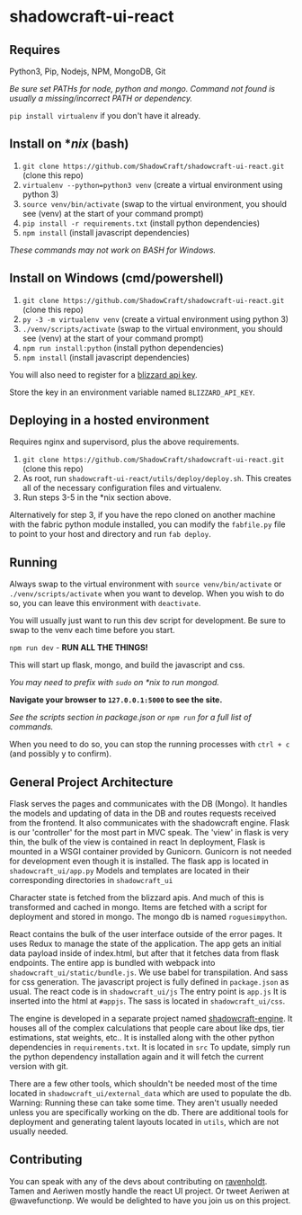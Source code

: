 # shadowcraft-ui-react

## Requires

Python3, Pip, Nodejs, NPM, MongoDB, Git

*Be sure set PATHs for node, python and mongo. Command not found is usually a missing/incorrect PATH or dependency.*

`pip install virtualenv` if you don't have it already.

## Install on **nix* (bash)

1. `git clone https://github.com/ShadowCraft/shadowcraft-ui-react.git` (clone this repo)
2. `virtualenv --python=python3 venv` (create a virtual environment using python 3)
3. `source venv/bin/activate` (swap to the virtual environment, you should see (venv) at the start of your command prompt)
4. `pip install -r requirements.txt` (install python dependencies)
5. `npm install` (install javascript dependencies)

*These commands may not work on BASH for Windows.*

## Install on Windows (cmd/powershell)

1. `git clone https://github.com/ShadowCraft/shadowcraft-ui-react.git` (clone this repo)
2. `py -3 -m virtualenv venv` (create a virtual environment using python 3)
3. `./venv/scripts/activate` (swap to the virtual environment, you should see (venv) at the start of your command prompt)
4. `npm run install:python` (install python dependencies)
5. `npm install` (install javascript dependencies)

You will also need to register for a [blizzard api key](https://dev.battle.net/).

Store the key in an environment variable named `BLIZZARD_API_KEY`.

## Deploying in a hosted environment

Requires nginx and supervisord, plus the above requirements.

1. `git clone https://github.com/ShadowCraft/shadowcraft-ui-react.git` (clone this repo)
2. As root, run `shadowcraft-ui-react/utils/deploy/deploy.sh`. This creates all of the necessary configuration files and virtualenv.
3. Run steps 3-5 in the *nix section above.

Alternatively for step 3, if you have the repo cloned on another machine with the fabric python module installed, you can modify the `fabfile.py` file to point to your host and directory and run `fab deploy`.

## Running

Always swap to the virtual environment with `source venv/bin/activate` or `./venv/scripts/activate` when you want to develop.
When you wish to do so, you can leave this environment with `deactivate`.

You will usually just want to run this dev script for development. Be sure to swap to the venv each time before you start.

`npm run dev` - **RUN ALL THE THINGS!**

This will start up flask, mongo, and build the javascript and css.

_You may need to prefix with `sudo` on *nix to run mongod._

**Navigate your browser to `127.0.0.1:5000` to see the site.**

*See the scripts section in package.json or `npm run` for a full list of commands.*

When you need to do so, you can stop the running processes with `ctrl + c` (and possibly y to confirm).

## General Project Architecture

Flask serves the pages and communicates with the DB (Mongo). It handles the models and updating of data in the DB and routes requests received from the frontend. It also communicates with the shadowcraft engine. Flask is our 'controller' for the most part in MVC speak. The 'view' in flask is very thin, the bulk of the view is contained in react  In deployment, Flask is mounted in a WSGI container provided by Gunicorn. Gunicorn is not needed for development even though it is installed. The flask app is located in `shadowcraft_ui/app.py` Models and templates are located in their corresponding directories in `shadowcraft_ui`

Character state is fetched from the blizzard apis. And much of this is transformed and cached in mongo. Items are fetched with a script for deployment and stored in mongo. The mongo db is named `roguesimpython`.

React contains the bulk of the user interface outside of the error pages. It uses Redux to manage the state of the application. The app gets an initial data payload inside of index.html, but after that it fetches data from flask endpoints. The entire app is bundled with webpack into `shadowcraft_ui/static/bundle.js`. We use babel for transpilation. And sass for css generation. The javascript project is fully defined in `package.json` as usual. The react code is in `shadowcraft_ui/js` The entry point is `app.js` It is inserted into the html at `#appjs`. The sass is located in `shadowcraft_ui/css`.

The engine is developed in a separate project named [shadowcraft-engine](https://github.com/ShadowCraft/ShadowCraft-Engine). It houses all of the complex calculations that people care about like dps, tier estimations, stat weights, etc.. It is installed along with the other python dependencies in `requirements.txt`. It is located in `src` To update, simply run the python dependency installation again and it will fetch the current version with git.

There are a few other tools, which shouldn't be needed most of the time located in `shadowcraft_ui/external_data` which are used to populate the db. Warning: Running these can take some time. They aren't usually needed unless you are specifically working on the db. There are additional tools for deployment and generating talent layouts located in `utils`, which are not usually needed.

## Contributing

You can speak with any of the devs about contributing on [ravenholdt](https://discord.gg/UMRwK8S). Tamen and Aeriwen mostly handle the react UI project. Or tweet Aeriwen at @wavefunctionp. We would be delighted to have you join us on this project.
